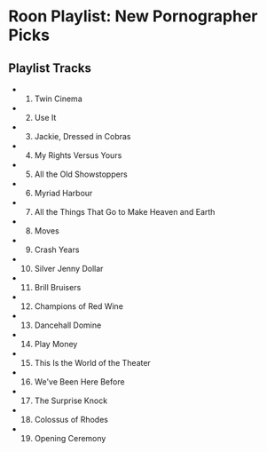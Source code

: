 # Roon Playlist: New Pornographer Picks

## Playlist Tracks


- 1. Twin Cinema
- 2. Use It
- 3. Jackie, Dressed in Cobras
- 4. My Rights Versus Yours
- 5. All the Old Showstoppers
- 6. Myriad Harbour
- 7. All the Things That Go to Make Heaven and Earth
- 8. Moves
- 9. Crash Years
- 10. Silver Jenny Dollar
- 11. Brill Bruisers
- 12. Champions of Red Wine
- 13. Dancehall Domine
- 14. Play Money
- 15. This Is the World of the Theater
- 16. We've Been Here Before
- 17. The Surprise Knock
- 18. Colossus of Rhodes
- 19. Opening Ceremony

